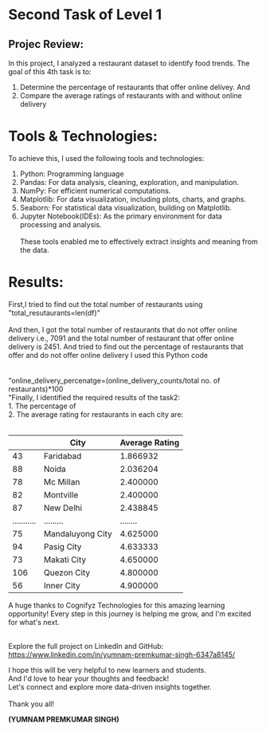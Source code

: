<html>
  <body>
    
  <h1> Second Task of Level 1</h1>
    
  <h2>Projec Review: </h2>
In this project, I analyzed a restaurant dataset to identify food trends. The goal of this 4th task is to:

1. Determine the percentage of restaurants that offer online delivey. And
2. Compare the average ratings of restaurants with and without online delivery 

<h1>Tools & Technologies:</h1>

To achieve this, I used the following tools and technologies:

1. Python: Programming language
2. Pandas: For data analysis, cleaning, exploration, and manipulation.
3. NumPy: For efficient numerical computations.
4. Matplotlib: For data visualization, including plots, charts, and graphs.
5. Seaborn: For statistical data visualization, building on Matplotlib.
6. Jupyter Notebook(IDEs): As the primary environment for data processing and analysis.<br><br>
These tools enabled me to effectively extract insights and meaning from the data.</p>

<h1>Results:</h1>
<p>First,I tried to find out the total number of restaurants using <br> "total_resutaurants=len(df)"<br><br> And then,  I got the total number of restaurants that do not offer online delivery i.e., 7091  and the total number of restaurant that offer online delivery is 2451. And tried to find out the percentage of restaurants that offer and do not offer online delivery I used this Python code <br><br><br>
  "online_delivery_percenatge=(online_delivery_counts/total no. of restaurants)*100<br>
  "Finally, I identified the required results of the task2:<br>
1. The percentage of </b><br>
2. The average rating for restaurants in each city are:<br><br>
<table>
    <thead>
      <tr>
        <th></th>
        <th>City</th>
        <th>Average Rating</th>
      </tr>
    </thead>
    <tbody>
      <tr><td>43</td><td>Faridabad</td><td>1.866932</td></tr>
      <tr><td>88</td><td>Noida</td><td>2.036204</td></tr>
      <tr><td>78</td><td>Mc Millan</td><td>2.400000</td></tr>
      <tr><td>82</td><td>Montville</td><td>2.400000</td></tr>
      <tr><td>87</td><td>New Delhi</td><td>2.438845</td></tr>
      <tr><td>...........</td><td>.........</td><td>........</td></tr>
      <tr><td>75</td><td>Mandaluyong City</td><td>4.625000</td></tr>
      <tr><td>94</td><td>Pasig City</td><td>4.633333</td></tr>
      <tr><td>73</td><td>Makati City</td><td>4.650000</td></tr>
      <tr><td>106</td><td>Quezon City</td><td>4.800000</td></tr>
      <tr><td>56</td><td>Inner City</td><td>4.900000</td></tr>
    </tbody>
  </table>

A huge thanks to Cognifyz Technologies for this amazing learning opportunity! Every step in this journey is helping me grow, and I'm excited for what's next.<br><br>

Explore the full project on LinkedIn and GitHub:<br>
https://www.linkedin.com/in/yumnam-premkumar-singh-6347a8145/<br>

<p>I hope this will be very helpful to new learners and students. <br>
And I'd love to hear your thoughts and feedback! <br>
Let's connect and explore more data-driven insights together. <br><br>
Thank you all!

  <b>(YUMNAM PREMKUMAR SINGH)</b>
</p>
</body>
</html>
